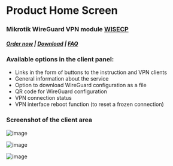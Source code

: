 # Product Home Screen

### Mikrotik WireGuard VPN module **[WISECP](https://puqcloud.com/link.php?id=78)** 

##### [Order now](https://puqcloud.com/index.php?rp=/store/wisecp-module-mikrotik-wireguard-vpn) | [Download](https://download.puqcloud.com/WISECP/Product/PUQ_WISECP-Mikrotik-WireGuard-VPN/) | [FAQ](https://faq.puqcloud.com/)

### Available options in the client panel:

- Links in the form of buttons to the instruction and VPN clients
- General information about the service
- Option to download WireGuard configuration as a file
- QR code for WireGuard configuration
- VPN connection status
- VPN interface reboot function (to reset a frozen connection)

### Screenshot of the client area

![image](https://github.com/PUQ-sp-z-o-o/WISECP-Module-Mikrotik-WireGuard-VPN/assets/81689153/39941184-8bc0-4845-a9d9-aae515e17229)

![image](https://github.com/PUQ-sp-z-o-o/WISECP-Module-Mikrotik-WireGuard-VPN/assets/81689153/27184435-46de-4ff0-9aa1-26868bab3098)

![image](https://github.com/PUQ-sp-z-o-o/WISECP-Module-Mikrotik-WireGuard-VPN/assets/81689153/3cf6b845-4d3f-4304-89c2-0291cb968861)
